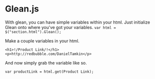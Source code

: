 # Glean.js
With glean, you can have simple variables within your html.
Just initialize Glean onto where you've got your variables.
`var html = $("section.html").Glean();`

Make a couple variables in your html.

```
<h1>!/Product Link/!</h1>
<p>http://redbubble.com/DanielTamkin</p>
```

And now simply grab the variable like so.

`var productLink = html.get(Product Link);`
